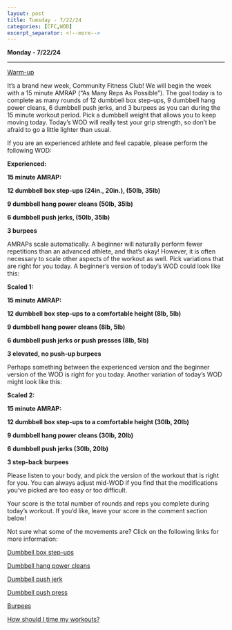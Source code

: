 ```yaml
---
layout: post
title: Tuesday - 7/22/24
categories: [CFC,WOD]
excerpt_separator: <!--more-->
---
```

**Monday - 7/22/24**

** **

[Warm-up](https://communityfitnessclub.wixsite.com/post/basic-full-body-warm-up)

It’s a brand new week, Community Fitness Club! We will begin the week with a 15 minute AMRAP (“As Many Reps As Possible”). The goal today is to complete as many rounds of 12 dumbbell box step-ups, 9 dumbbell hang power cleans, 6 dumbbell push jerks, and 3 burpees as you can during the 15 minute workout period. Pick a dumbbell weight that allows you to keep moving today. Today’s WOD will really test your grip strength, so don’t be afraid to go a little lighter than usual.

If you are an experienced athlete and feel capable, please perform the following WOD:

**Experienced:**

**15 minute AMRAP:**

**12 dumbbell box step-ups (24in., 20in.), (50lb, 35lb)**

**9 dumbbell hang power cleans (50lb, 35lb)**

**6 dumbbell push jerks, (50lb, 35lb)**

**3 burpees**
<!--more-->
 

AMRAPs scale automatically. A beginner will naturally perform fewer repetitions than an advanced athlete, and that’s okay! However, it is often necessary to scale other aspects of the workout as well. Pick variations that are right for you today. A beginner’s version of today’s WOD could look like this:

**Scaled 1:**

**15 minute AMRAP:**

**12 dumbbell box step-ups to a comfortable height (8lb, 5lb)**

**9 dumbbell hang power cleans (8lb, 5lb)**

**6 dumbbell push jerks or push presses (8lb, 5lb)**

**3 elevated, no push-up burpees**

Perhaps something between the experienced version and the beginner version of the WOD is right for you today. Another variation of today’s WOD might look like this:

**Scaled 2:**

**15 minute AMRAP:**

**12 dumbbell box step-ups to a comfortable height (30lb, 20lb)**

**9 dumbbell hang power cleans (30lb, 20lb)**

**6 dumbbell push jerks (30lb, 20lb)**

**3 step-back burpees**

Please listen to your body, and pick the version of the workout that is right for you. You can always adjust mid-WOD if you find that the modifications you’ve picked are too easy or too difficult.

Your score is the total number of rounds and reps you complete during today’s workout. If you’d like, leave your score in the comment section below!

Not sure what some of the movements are? Click on the following links for more information:

[Dumbbell box step-ups](https://communityfitnessclub.wixsite.com/post/dumbbell-box-step-ups)

[Dumbbell hang power cleans](https://communityfitnessclub.wixsite.com/post/dumbbell-hang-power-cleans)

[Dumbbell push jerk](https://www.youtube.com/watch?v=rnN3pYswScE)

[Dumbbell push press](https://communityfitnessclub.wixsite.com/post/dumbbell-push-press) 

[Burpees](https://communityfitnessclub.wixsite.com/post/burpees)  

[How should I time my workouts?](https://communityfitnessclub.wixsite.com/post/how-should-i-time-my-workouts)
